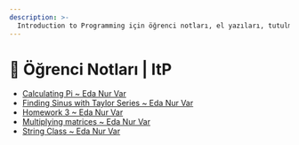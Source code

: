 ```yaml
---
description: >-
  Introduction to Programming için öğrenci notları, el yazıları, tutulmuş veya alınmış notlar
---
```


# 📕 Öğrenci Notları \| ItP

<!--YPackage.YGitbookIntegration-tarafından-otomatik-oluşturulmuştur-->

- [Calculating Pi ~ Eda Nur Var](Calculating%20Pi%20~%20Eda%20Nur%20Var.cpp)
- [Finding Sinus with Taylor Series ~ Eda Nur Var](Finding%20Sinus%20with%20Taylor%20Series%20~%20Eda%20Nur%20Var.cpp)
- [Homework 3 ~ Eda Nur Var](Homework%203%20~%20Eda%20Nur%20Var.cpp)
- [Multiplying matrices ~ Eda Nur Var](Multiplying%20matrices%20~%20Eda%20Nur%20Var.cpp)
- [String Class ~ Eda Nur Var](String%20Class%20~%20Eda%20Nur%20Var.cpp)

<!--YPackage.YGitbookIntegration-tarafından-otomatik-oluşturulmuştur-->
